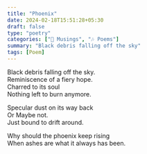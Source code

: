 ```yaml
---
title: "Phoenix"
date: 2024-02-18T15:51:28+05:30
draft: false
type: "poetry"
categories: ["💭 Musings", "🎶 Poems"]
summary: "Black debris falling off the sky"
tags: [Poem]
---
```


Black debris falling off the sky.  
Reminiscence of a fiery hope.  
Charred to its soul  
Nothing left to burn anymore.  

Specular dust on its way back  
Or Maybe not.  
Just bound to drift around.  

Why should the phoenix keep rising  
When ashes are what it always has been.
